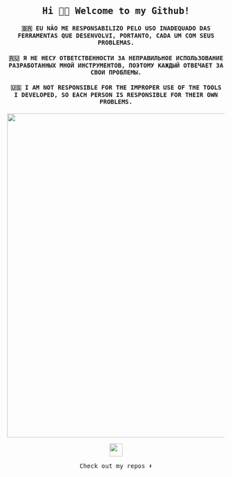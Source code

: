 <h2 align="center"><samp> Hi 👋🏾 Welcome to my Github! </samp></h2>

<p align="center">

<h4 align="center"><samp> 🇧🇷 EU NÃO ME RESPONSABILIZO PELO USO INADEQUADO DAS FERRAMENTAS QUE DESENVOLVI, PORTANTO, CADA UM COM SEUS PROBLEMAS. </samp></h4>
<h4 align="center"><samp> 🇷🇺 Я НЕ НЕСУ ОТВЕТСТВЕННОСТИ ЗА НЕПРАВИЛЬНОЕ ИСПОЛЬЗОВАНИЕ РАЗРАБОТАННЫХ МНОЙ ИНСТРУМЕНТОВ, ПОЭТОМУ КАЖДЫЙ ОТВЕЧАЕТ ЗА СВОИ ПРОБЛЕМЫ. </samp></h4>
<h4 align="center"><samp> 🇺🇸 I AM NOT RESPONSIBLE FOR THE IMPROPER USE OF THE TOOLS I DEVELOPED, SO EACH PERSON IS RESPONSIBLE FOR THEIR OWN PROBLEMS. </samp></h4>

</p>

<p align="center">
  <img width="750" src="https://img.wattpad.com/9a093deababeebf442002ea696805ceb699a810d/68747470733a2f2f73332e616d617a6f6e6177732e636f6d2f776174747061642d6d656469612d736572766963652f53746f7279496d6167652f63454b67744c796747387a5464513d3d2d3436303833313333312e313464653730373930336362326139353438353530303731363634372e676966?s=fit&w=460&h=460">
</p>


<p align="center">
<a href= "https://www.pornocarioca.com/"><img src="https://freepnglogo.com/images/all_img/1725374683twitter-x-logo.png" width="30"/></a>
</p>

<p align="center"><samp>
Check out my repos ⬇️  
  </samp>
</p>

<!--
**ogabrielj/ogabrielj** is a ✨ _special_ ✨ repository because its `README.md` (this file) appears on your GitHub profile.

Here are some ideas to get you started:

- 🔭 I’m currently working on ...
- 🌱 I’m currently learning ...
- 👯 I’m looking to collaborate on ...
- 🤔 I’m looking for help with ...
- 💬 Ask me about ...
- 📫 How to reach me: ...
- 😄 Pronouns: ...
- ⚡ Fun fact: ...
-->
